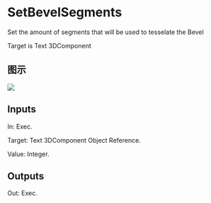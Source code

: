# SetBevelSegments

Set the amount of segments that will be used to tesselate the Bevel

Target is Text 3DComponent

## 图示

![]($-20221218-20351409.png)

## Inputs

In: Exec.

Target: Text 3DComponent Object Reference.

Value: Integer.  

## Outputs

Out: Exec.

